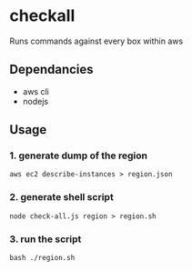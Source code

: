 # checkall
Runs commands against every box within aws

## Dependancies
 * aws cli
 * nodejs

## Usage
### 1. generate dump of the region
```
aws ec2 describe-instances > region.json
```
### 2. generate shell script
```
node check-all.js region > region.sh
```
### 3. run the script
```
bash ./region.sh
```
